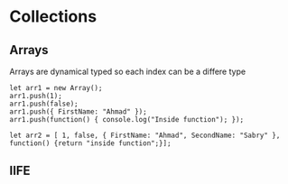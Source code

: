 # Collections

## Arrays

Arrays are dynamical typed so each index can be a differe type

    let arr1 = new Array();
    arr1.push(1);
    arr1.push(false);
    arr1.push({ FirstName: "Ahmad" });
    arr1.push(function() { console.log("Inside function"); });

    let arr2 = [ 1, false, { FirstName: "Ahmad", SecondName: "Sabry" }, function() {return "inside function";}];

## IIFE
